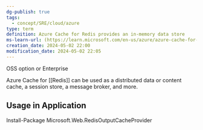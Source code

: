 ```yaml
---
dg-publish: true
tags:
  - concept/SRE/cloud/azure
type: term
definition: Azure Cache for Redis provides an in-memory data store
ms-learn-url: (https://learn.microsoft.com/en-us/azure/azure-cache-for-redis/cache-overview)
creation_date: 2024-05-02 22:00
modification_date: 2024-05-02 22:05
---
```




OSS option or Enterprise

Azure Cache for [[Redis]] can be used as a distributed data or content cache, a session store, a message broker, and more.

## Usage in Application

Install-Package Microsoft.Web.RedisOutputCacheProvider

